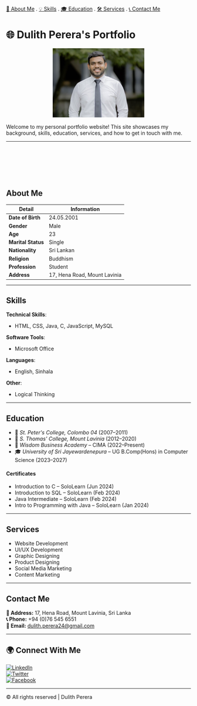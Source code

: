 [👤 About Me](#about-me)  .  [💡 Skills](#skills)  .  [🎓 Education](#education)  .  [🛠️ Services](#services)  .  [📞 Contact Me](#contact-me)


<h1>🌐 Dulith Perera's Portfolio</h1> 

<div align="center">
  <img src="Screenshot 2025-04-23 at 15.46.59.png" width="250" alt="My Photo">
</div>

Welcome to my personal portfolio website! This site showcases my background, skills, education, services, and how to get in touch with me.


---

<br>
<br>
<br>
<br>
<br>

## About Me 

| Detail             | Information                    |
|--------------------|---------------------------------|
| **Date of Birth**  | 24.05.2001                      |
| **Gender**         | Male                            |
| **Age**            | 23                              |
| **Marital Status** | Single                          |
| **Nationality**    | Sri Lankan                      |
| **Religion**       | Buddhism                        |
| **Profession**     | Student                         |
| **Address**        | 17, Hena Road, Mount Lavinia    |

---

## Skills

**Technical Skills**:
- HTML, CSS, Java, C, JavaScript, MySQL

**Software Tools**:
- Microsoft Office

**Languages**:
- English, Sinhala

**Other**:
- Logical Thinking

---

## Education

- 🏫 *St. Peter's College, Colombo 04* (2007–2011)
- 🏫 *S. Thomas' College, Mount Lavinia* (2012–2020)
- 📘 *Wisdom Business Academy* – CIMA (2022–Present)
- 🎓 *University of Sri Jayewardenepura* – UG B.Comp(Hons) in Computer Science (2023–2027)



#### Certificates
- Introduction to C – SoloLearn (Jun 2024)  
- Introduction to SQL – SoloLearn (Feb 2024)  
- Java Intermediate – SoloLearn (Feb 2024)  
- Intro to Programming with Java – SoloLearn (Jan 2024)

---

## Services

- Website Development  
- UI/UX Development  
- Graphic Designing  
- Product Designing  
- Social Media Marketing  
- Content Marketing

---

## Contact Me

**📍 Address:** 17, Hena Road, Mount Lavinia, Sri Lanka  
**📞 Phone:** +94 (0)76 545 6551  
**📧 Email:** dulith.perera24@gmail.com

---

## 🌍 Connect With Me

[![LinkedIn](https://img.shields.io/badge/LinkedIn-blue?logo=linkedin)](https://www.linkedin.com/in/dulithperera24/)  
[![Twitter](https://img.shields.io/badge/Twitter-black?logo=twitter)](https://x.com/perera_dulith)  
[![Facebook](https://img.shields.io/badge/Facebook-1877F2?logo=facebook&logoColor=white)](https://www.facebook.com/profile.php?id=100008935265929)

---

© All rights reserved | Dulith Perera
